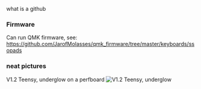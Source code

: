 what is a github
### Firmware
Can run QMK firmware, see: https://github.com/JarofMolasses/qmk_firmware/tree/master/keyboards/ssopads

### neat pictures
V1.2 Teensy, underglow on a perfboard
![V1.2 Teensy, underglow](https://user-images.githubusercontent.com/33560291/85184022-05ea1000-b243-11ea-93e6-429593b7d0d9.jpg)

